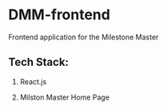 # DMM-frontend
Frontend application for the Milestone Master

## Tech Stack:
1. React.js

1. Milston Master Home Page
